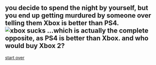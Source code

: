 you decide to spend the night by yourself, but you end up getting murdured by someone over telling them Xbox is better than PS4.
![xbox sucks](https://ksassets.timeincuk.net/wp/uploads/sites/54/2019/09/Xbox-Series-X-920x518.jpg)
...which is actually the complete opposite, as PS4 is better than Xbox.  and who would buy Xbox 2?
---
[start over](../home.md)